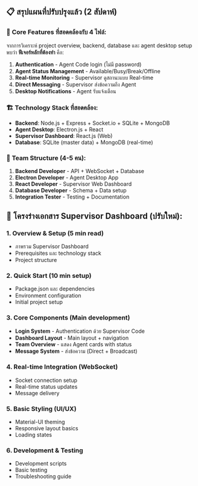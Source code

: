 ## 📋 สรุปแผนที่ปรับปรุงแล้ว (2 สัปดาห์)

### 🎯 **Core Features ที่สอดคล้องกับ 4 ไฟล์:**

จากการวิเคราะห์ project overview, backend, database และ agent desktop setup พบว่า **ฟีเจอร์หลักที่ต้องทำ** คือ:

1. **Authentication** - Agent Code login (ไม่มี password)
2. **Agent Status Management** - Available/Busy/Break/Offline  
3. **Real-time Monitoring** - Supervisor ดูสถานะแบบ Real-time
4. **Direct Messaging** - Supervisor ส่งข้อความถึง Agent
5. **Desktop Notifications** - Agent รับแจ้งเตือน

### 🏗️ **Technology Stack ที่สอดคล้อง:**
- **Backend**: Node.js + Express + Socket.io + SQLite + MongoDB
- **Agent Desktop**: Electron.js + React
- **Supervisor Dashboard**: React.js (Web)
- **Database**: SQLite (master data) + MongoDB (real-time)

### 👥 **Team Structure (4-5 คน):**
1. **Backend Developer** - API + WebSocket + Database
2. **Electron Developer** - Agent Desktop App  
3. **React Developer** - Supervisor Web Dashboard
4. **Database Developer** - Schema + Data setup
5. **Integration Tester** - Testing + Documentation

## 📝 **โครงร่างเอกสาร Supervisor Dashboard (ปรับใหม่):**

### 1. **Overview & Setup** (5 min read)
- ภาพรวม Supervisor Dashboard
- Prerequisites และ technology stack
- Project structure

### 2. **Quick Start** (10 min setup)  
- Package.json และ dependencies
- Environment configuration
- Initial project setup

### 3. **Core Components** (Main development)
- **Login System** - Authentication ด้วย Supervisor Code
- **Dashboard Layout** - Main layout + navigation
- **Team Overview** - แสดง Agent cards with status
- **Message System** - ส่งข้อความ (Direct + Broadcast)

### 4. **Real-time Integration** (WebSocket)
- Socket connection setup
- Real-time status updates
- Message delivery

### 5. **Basic Styling** (UI/UX)
- Material-UI theming
- Responsive layout basics
- Loading states

### 6. **Development & Testing**
- Development scripts
- Basic testing
- Troubleshooting guide
